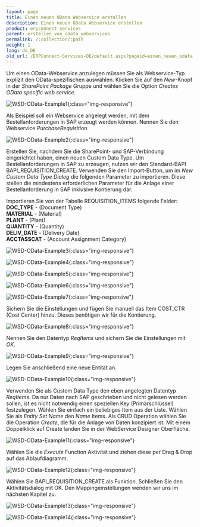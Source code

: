 ```yaml
---
layout: page
title: Einen neuen OData Webservice erstellen
description: Einen neuen OData Webservice erstellen
product: erpconnect-services
parent: erstellen_von_odata_webservices
permalink: /:collection/:path
weight: 1
lang: de_DE
old_url: /ERPConnect-Services-DE/default.aspx?pageid=einen_neuen_odata_webservice_erstellen
---
```


Um einen OData-Webservice anzulegen müssen Sie als Webservice-Typ explizit den OData-spezifischen auswählen. Klicken Sie auf den *New*-Knopf in der *SharePoint Package* Gruppe und wählen Sie die Option *Creates OData specific web service*.

![WSD-OData-Example1](/img/content/WSD-OData-Example1.png){:class="img-responsive"}

Als Beispiel soll ein Webservice angelegt werden, mit dem Bestellanforderungen in SAP erzeugt werden können. Nennen Sie den Webservice *PurchaseRequisition*.

![WSD-OData-Example2](/img/content/WSD-OData-Example2.png){:class="img-responsive"}

Erstellen Sie, nachdem Sie die SharePoint- und SAP-Verbindung eingerichtet haben, einen neuen Custom Data Type. Um Bestellanforderungen in SAP zu erzeugen, nutzen wir den Standard-BAPI BAPI_REQUISITION_CREATE. Verwenden Sie den Import-Button, um im *New Custom Data Type Dialog*  die folgenden Parameter zu importieren. Diese stellen die mindestens erforderlichen Parameter für die Anlage einer Bestellanforderung in SAP inklusive Kontierung dar.

Importieren Sie von der Tabelle REQUISITION_ITEMS folgende Felder:<br>
**DOC_TYPE** -    (Document Type)<br>
**MATERIAL** -    (Material)<br>
**PLANT** -       (Plant)<br>
**QUANTITY** -    (Quantity)<br>
**DELIV_DATE** -    (Delivery Date)<br>
**ACCTASSCAT** -   (Account Assignment Category)<br>

![WSD-OData-Example3](/img/content/WSD-OData-Example3.png){:class="img-responsive"}

![WSD-OData-Example4](/img/content/WSD-OData-Example4.png){:class="img-responsive"}

![WSD-OData-Example5](/img/content/WSD-OData-Example5.png){:class="img-responsive"}

![WSD-OData-Example6](/img/content/WSD-OData-Example6.png){:class="img-responsive"}

![WSD-OData-Example7](/img/content/WSD-OData-Example7.png){:class="img-responsive"}

Sichern Sie die Einstellungen und fügen Sie manuell das Item COST_CTR (Cost Center) hinzu. Dieses benötigen wir für die Kontierung.
 
![WSD-OData-Example8](/img/content/WSD-OData-Example8.png){:class="img-responsive"}

Nennen Sie den Datentyp *ReqItems* und sichern Sie die Einstellungen mit *OK*.

![WSD-OData-Example9](/img/content/WSD-OData-Example9.png){:class="img-responsive"}

Legen Sie anschließend eine neue Entität an. 

![WSD-OData-Example10](/img/content/WSD-OData-Example10.png){:class="img-responsive"}

Verwenden Sie als Custom Data Type den eben angelegten Datentyp *ReqItems*. Da nur Daten nach SAP geschrieben und nicht gelesen werden sollen, ist es nicht notwendig einen speziellen Key (Primärschlüssel) festzulegen. Wählen Sie einfach ein beliebiges Item aus der Liste. Wählen Sie als *Entity Set Name* den *Name* Items. Als CRUD Operation wählen Sie die Operation *Create*, die für die Anlage von Daten konzipiert ist. Mit einem Doppelklick auf Create landen Sie in der WebService Designer Oberfläche. 

![WSD-OData-Example11](/img/content/WSD-OData-Example11.png){:class="img-responsive"}

Wählen Sie die *Execute* Function Aktivität und ziehen diese per Drag & Drop auf das Ablaufdiagramm. 

![WSD-OData-Example12](/img/content/WSD-OData-Example12.png){:class="img-responsive"}

Wählen Sie BAPI_REQUISITION_CREATE als Funktion. Schließen Sie den Aktivitätsdialog mit OK. Den Mappingeinstellungen wenden wir uns im nächsten Kapitel zu. 

![WSD-OData-Example13](/img/content/WSD-OData-Example13.png){:class="img-responsive"}

![WSD-OData-Example14](/img/content/WSD-OData-Example14.png){:class="img-responsive"}


